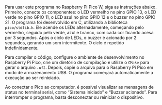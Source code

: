 Para usar este programa no Raspberry Pi Pico W, siga as instruções abaixo. Primeiro, conecte os componentes: o LED vermelho no pino GPIO 13, o LED verde no pino GPIO 11, o LED azul no pino GPIO 12 e o buzzer no pino GPIO 21. O programa foi desenvolvido em C, utilizando a biblioteca `pico/stdlib.h`. Ele acende os LEDs alternadamente, começando pelo vermelho, seguido pelo verde, azul e branco, com cada cor ficando acesa por 3 segundos. Após o ciclo de LEDs, o buzzer é acionado por 2 segundos, gerando um som intermitente. O ciclo é repetido indefinidamente.

Para compilar o código, configure o ambiente de desenvolvimento no Raspberry Pi Pico, crie um diretório de compilação e utilize o `CMake` para gerar o arquivo `.uf2`. Depois, copie o arquivo para o Raspberry Pi Pico em modo de armazenamento USB. O programa começará automaticamente a execução ao ser reiniciado.

Ao conectar o Pico ao computador, é possível visualizar as mensagens de status no terminal serial, como “Sistema iniciado” e “Buzzer acionado”. Para interromper o programa, basta desconectar ou reiniciar o dispositivo.
